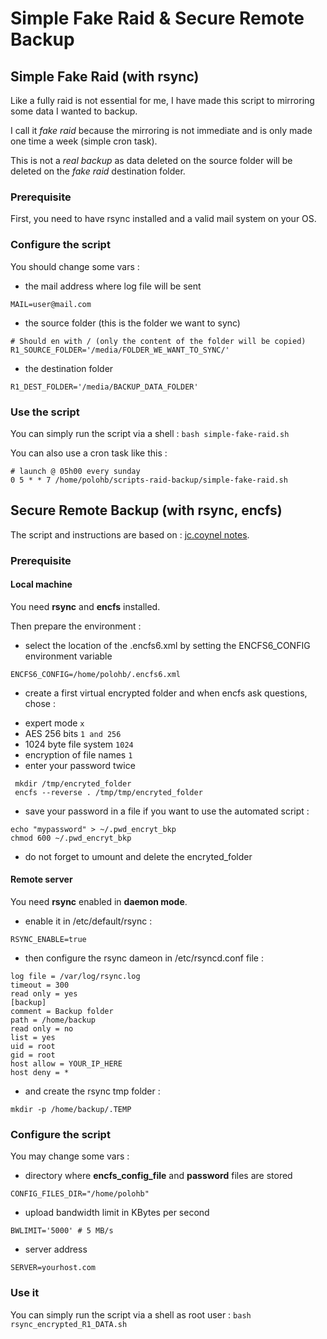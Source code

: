 # Simple Fake Raid & Secure Remote Backup


## Simple Fake Raid (with rsync)

Like a fully raid is not essential for me, I have made this script to mirroring some data I wanted to backup.

I call it *fake raid* because the mirroring is not immediate and is only made one time a week (simple cron task).

This is not a *real backup* as data deleted on the source folder will be deleted on the *fake raid* destination folder.

### Prerequisite
First, you need to have rsync installed and a valid mail system on your OS.


### Configure the script
You should change some vars :

- the mail address where log file will be sent
```
MAIL=user@mail.com
```

- the source folder (this is the folder we want to sync)

```
# Should en with / (only the content of the folder will be copied)
R1_SOURCE_FOLDER='/media/FOLDER_WE_WANT_TO_SYNC/'
```

- the destination folder
```
R1_DEST_FOLDER='/media/BACKUP_DATA_FOLDER'
```

### Use the script

You can simply run the script via a shell : `bash simple-fake-raid.sh`

You can also use a cron task like this :
```
# launch @ 05h00 every sunday
0 5 * * 7 /home/polohb/scripts-raid-backup/simple-fake-raid.sh
```



## Secure Remote Backup (with rsync, encfs)

The script and instructions are based on : [jc.coynel notes](http://jc.coynel.net/2013/08/secure-remote-backup-with-openvpn-rsync-and-encfs/).


### Prerequisite

#### Local machine
You need **rsync** and **encfs** installed.

Then prepare the environment :

 - select the location of the .encfs6.xml by setting the ENCFS6_CONFIG environment variable
```
ENCFS6_CONFIG=/home/polohb/.encfs6.xml
```

- create a first virtual encrypted folder and when encfs ask questions,  chose :
 * expert mode `x`
 * AES 256 bits `1 and 256`
 * 1024 byte file system `1024`
 * encryption of file names `1`
 * enter your password twice
```
 mkdir /tmp/encryted_folder
 encfs --reverse . /tmp/tmp/encryted_folder
```

- save your password in a file if you want to use the automated script :
```
echo "mypassword" > ~/.pwd_encryt_bkp
chmod 600 ~/.pwd_encryt_bkp
```

- do not forget to umount and delete the encryted_folder



#### Remote server
You need **rsync** enabled in **daemon mode**.

- enable it in /etc/default/rsync :
```
RSYNC_ENABLE=true
```

- then configure the rsync dameon in /etc/rsyncd.conf file :
```
log file = /var/log/rsync.log
timeout = 300
read only = yes
[backup]
comment = Backup folder
path = /home/backup
read only = no
list = yes
uid = root
gid = root
host allow = YOUR_IP_HERE
host deny = *
```

 - and create the rsync tmp folder :
```
mkdir -p /home/backup/.TEMP
````



### Configure the script
You may change some vars :

- directory where **encfs\_config_file**  and **password** files are stored
```
CONFIG_FILES_DIR="/home/polohb"
```

- upload bandwidth limit in KBytes per second
```
BWLIMIT='5000' # 5 MB/s
```

- server address
```
SERVER=yourhost.com
```

### Use it

You can simply run the script via a shell as root user : `bash rsync_encrypted_R1_DATA.sh`
